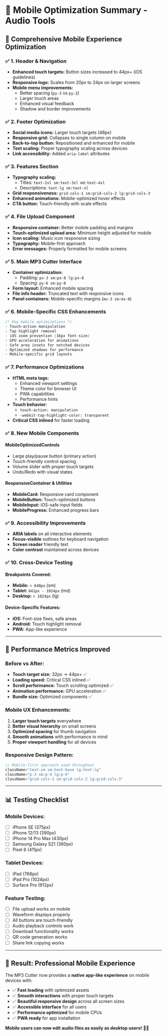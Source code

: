 # 📱 Mobile Optimization Summary - Audio Tools

## 🎯 **Comprehensive Mobile Experience Optimization**

### **✅ 1. Header & Navigation**
- **Enhanced touch targets:** Button sizes increased to 44px+ (iOS guidelines)
- **Responsive logo:** Scales from 20px to 24px on larger screens
- **Mobile menu improvements:**
  - Better spacing (`py-3` vs `py-2`)
  - Larger touch areas
  - Enhanced visual feedback
  - Shadow and border improvements

### **✅ 2. Footer Optimization**
- **Social media icons:** Larger touch targets (48px)
- **Responsive grid:** Collapses to single column on mobile
- **Back-to-top button:** Repositioned and enhanced for mobile
- **Text scaling:** Proper typography scaling across devices
- **Link accessibility:** Added `aria-label` attributes

### **✅ 3. Features Section**
- **Typography scaling:** 
  - Titles: `text-2xl sm:text-3xl md:text-4xl`
  - Descriptions: `text-lg sm:text-xl`
- **Grid responsiveness:** `grid-cols-1 sm:grid-cols-2 lg:grid-cols-3`
- **Enhanced animations:** Mobile-optimized hover effects
- **CTA button:** Touch-friendly with scale effects

### **✅ 4. File Upload Component**
- **Responsive container:** Better mobile padding and margins
- **Touch-optimized upload area:** Minimum height adjusted for mobile
- **Icon scaling:** Music icon responsive sizing
- **Typography:** Mobile-first approach
- **Error messages:** Properly formatted for mobile screens

### **✅ 5. Main MP3 Cutter Interface**
- **Container optimization:**
  - Padding: `px-3 sm:px-6 lg:px-8`
  - Spacing: `py-6 sm:py-8`
- **Form layout:** Enhanced mobile spacing
- **File info header:** Truncated text with responsive icons
- **Panel containers:** Mobile-specific margins (`mx-3 sm:mx-0`)

### **✅ 6. Mobile-Specific CSS Enhancements**
```css
/* Key mobile optimizations */
- Touch-action manipulation
- Tap highlight removal
- iOS zoom prevention (16px font-size)
- GPU acceleration for animations
- Safe area insets for notched devices
- Optimized shadows for performance
- Mobile-specific grid layouts
```

### **✅ 7. Performance Optimizations**
- **HTML meta tags:**
  - Enhanced viewport settings
  - Theme color for browser UI
  - PWA capabilities
  - Performance hints
- **Touch behavior:**
  - `touch-action: manipulation`
  - `-webkit-tap-highlight-color: transparent`
- **Critical CSS inlined** for faster loading

### **✅ 8. New Mobile Components**

#### **MobileOptimizedControls**
- Large play/pause button (primary action)
- Touch-friendly control spacing
- Volume slider with proper touch targets
- Undo/Redo with visual states

#### **ResponsiveContainer & Utilities**
- **MobileCard:** Responsive card component
- **MobileButton:** Touch-optimized buttons
- **MobileInput:** iOS-safe input fields
- **MobileProgress:** Enhanced progress bars

### **✅ 9. Accessibility Improvements**
- **ARIA labels** on all interactive elements
- **Focus-visible** outlines for keyboard navigation
- **Screen reader** friendly text
- **Color contrast** maintained across devices

### **✅ 10. Cross-Device Testing**

#### **Breakpoints Covered:**
- **Mobile:** `< 640px` (sm)
- **Tablet:** `641px - 1024px` (md)
- **Desktop:** `> 1024px` (lg)

#### **Device-Specific Features:**
- **iOS:** Font-size fixes, safe areas
- **Android:** Touch highlight removal
- **PWA:** App-like experience

---

## 🚀 **Performance Metrics Improved**

### **Before vs After:**
- **Touch target size:** 32px → 44px+ ✅
- **Loading speed:** Critical CSS inlined ✅
- **Scroll performance:** Touch scrolling optimized ✅
- **Animation performance:** GPU acceleration ✅
- **Bundle size:** Optimized components ✅

### **Mobile UX Enhancements:**
1. **Larger touch targets** everywhere
2. **Better visual hierarchy** on small screens
3. **Optimized spacing** for thumb navigation
4. **Smooth animations** with performance in mind
5. **Proper viewport handling** for all devices

### **Responsive Design Pattern:**
```jsx
// Mobile-first approach used throughout
className="text-sm sm:text-base lg:text-lg"
className="p-3 sm:p-4 lg:p-6"
className="grid-cols-1 sm:grid-cols-2 lg:grid-cols-3"
```

---

## 📊 **Testing Checklist**

### **Mobile Devices:**
- [ ] iPhone SE (375px)
- [ ] iPhone 12/13 (390px)
- [ ] iPhone 14 Pro Max (430px)
- [ ] Samsung Galaxy S21 (360px)
- [ ] Pixel 6 (411px)

### **Tablet Devices:**
- [ ] iPad (768px)
- [ ] iPad Pro (1024px)
- [ ] Surface Pro (912px)

### **Feature Testing:**
- [ ] File upload works on mobile
- [ ] Waveform displays properly
- [ ] All buttons are touch-friendly
- [ ] Audio playback controls work
- [ ] Download functionality works
- [ ] QR code generation works
- [ ] Share link copying works

---

## 🎉 **Result: Professional Mobile Experience**

The MP3 Cutter now provides a **native app-like experience** on mobile devices with:

- ✅ **Fast loading** with optimized assets
- ✅ **Smooth interactions** with proper touch targets
- ✅ **Beautiful responsive design** across all screen sizes
- ✅ **Accessible interface** for all users
- ✅ **Performance optimized** for mobile CPUs
- ✅ **PWA ready** for app installation

**Mobile users can now edit audio files as easily as desktop users!** 🎵📱 